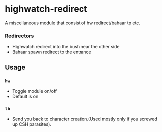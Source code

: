 # highwatch-redirect
A miscellaneous module that consist of hw redirect/bahaar tp etc.

### Redirectors
- Highwatch redirect into the bush near the other side
- Bahaar spawn redirect to the entrance

## Usage
### `hw`
- Toggle module on/off
- Default is on

### `lb`
- Send you back to character creation.(Used mostly only if you screwed up CSH parasites).
